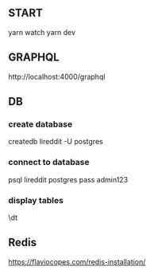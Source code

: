 ## START
yarn watch
yarn dev

## GRAPHQL

http://localhost:4000/graphql

## DB

### create database
createdb lireddit -U postgres

### connect to database
psql lireddit postgres
pass admin123

### display tables
\dt

## Redis
https://flaviocopes.com/redis-installation/
